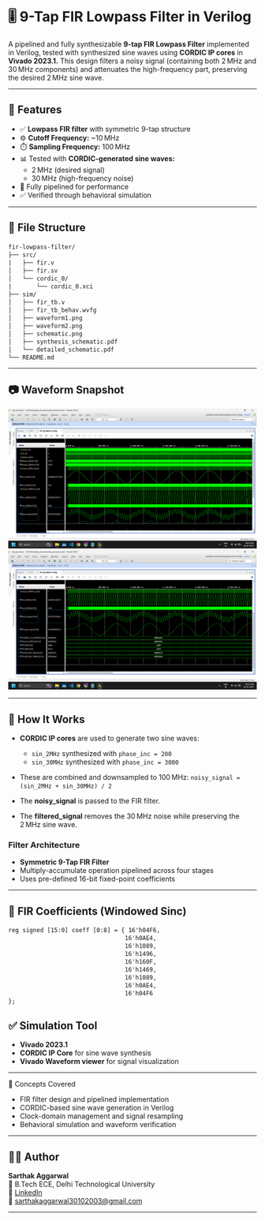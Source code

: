 # 🎚️ 9-Tap FIR Lowpass Filter in Verilog

A pipelined and fully synthesizable **9-tap FIR Lowpass Filter** implemented in Verilog, tested with synthesized sine waves using **CORDIC IP cores** in **Vivado 2023.1.** This design filters a noisy signal (containing both 2 MHz and 30 MHz components) and attenuates the high-frequency part, preserving the desired 2 MHz sine wave.

---

## 🔧 Features

- ✅ **Lowpass FIR filter** with symmetric 9-tap structure
- ⚙️ **Cutoff Frequency:** ~10 MHz
- ⏱️ **Sampling Frequency:** 100 MHz
- 📊 Tested with **CORDIC-generated sine waves:**
  - 2 MHz (desired signal)
  - 30 MHz (high-frequency noise)
- 📘 Fully pipelined for performance
- ✅ Verified through behavioral simulation

---

## 📁 File Structure
```
fir-lowpass-filter/
├── src/
|   ├── fir.v
│   ├── fir.sv
│   └── cordic_0/
|       └── cordic_0.xci
├── sim/
│   ├── fir_tb.v
│   ├── fir_tb_behav.wvfg
│   ├── waveform1.png
│   ├── waveform2.png
│   ├── schematic.png
│   ├── synthesis_schematic.pdf
│   └── detailed_schematic.pdf      
└── README.md
```


---

## 📷 Waveform Snapshot

![Simulation Waveform1](fir-lowpass-filter/sim/waveform1.png)
![Simulation Waveform2](fir-lowpass-filter/sim/waveform2.png) 


---

## 🧪 How It Works

- **CORDIC IP cores** are used to generate two sine waves:
  - `sin_2MHz` synthesized with `phase_inc = 200`
  - `sin_30MHz` synthesized with `phase_inc = 3000`

- These are combined and downsampled to 100 MHz:
  `noisy_signal = (sin_2MHz + sin_30MHz) / 2`

- The **noisy_signal** is passed to the FIR filter.
- The **filtered_signal** removes the 30 MHz noise while preserving the 2 MHz sine wave.

### Filter Architecture
- **Symmetric 9-Tap FIR Filter**
- Multiply-accumulate operation pipelined across four stages
- Uses pre-defined 16-bit fixed-point coefficients

---

## 🧠 FIR Coefficients (Windowed Sinc)
 ```
reg signed [15:0] coeff [0:8] = { 16'h04F6,
                                  16'h0AE4,
                                  16'h1089,
                                  16'h1496,
                                  16'h160F,
                                  16'h1469,
                                  16'h1089,
                                  16'h0AE4,
                                  16'h04F6
};
``` 

## ✅ Simulation Tool

- **Vivado 2023.1**
- **CORDIC IP Core** for sine wave synthesis
- **Vivado Waveform viewer** for signal visualization 

---

🧰 Concepts Covered
- FIR filter design and pipelined implementation
- CORDIC-based sine wave generation in Verilog
- Clock-domain management and signal resampling
- Behavioral simulation and waveform verification

---

## 👨‍💻 Author

**Sarthak Aggarwal**  
📘 B.Tech ECE, Delhi Technological University  
🔗 [LinkedIn](https://www.linkedin.com/in/sarthak-aggarwal-486b60240/)  
📧 [sarthakaggarwal30102003@gmail.com](mailto:sarthakaggarwal30102003@gmail.com)

---



